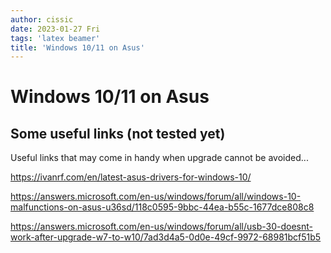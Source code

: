 ```yaml
---
author: cissic
date: 2023-01-27 Fri
tags: 'latex beamer'
title: 'Windows 10/11 on Asus'
---
```



# Windows 10/11 on Asus


## Some useful links (not tested yet)

Useful links that may come in handy when upgrade cannot be avoided...

<https://ivanrf.com/en/latest-asus-drivers-for-windows-10/>

<https://answers.microsoft.com/en-us/windows/forum/all/windows-10-malfunctions-on-asus-u36sd/118c0595-9bbc-44ea-b55c-1677dce808c8>

<https://answers.microsoft.com/en-us/windows/forum/all/usb-30-doesnt-work-after-upgrade-w7-to-w10/7ad3d4a5-0d0e-49cf-9972-68981bcf51b5>

